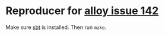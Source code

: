 # Reproducer for [alloy issue 142](https://github.com/AlloyTools/org.alloytools.alloy/issues/142)

Make sure [sbt](https://www.scala-sbt.org/) is installed.  Then run `make`.